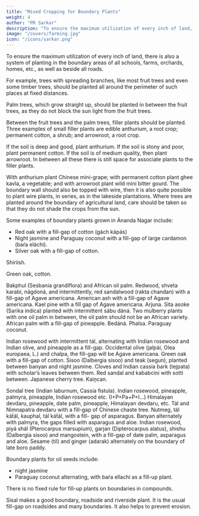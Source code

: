 ```yaml
---
title: "Mixed Cropping for Boundary Plants"
weight: 4
author: "PR Sarkar"
description: "To ensure the maximum utilization of every inch of land, plants are used in the boundary areas of all schools, farms, orchards, homes, etc"
image: "/covers/farming.jpg"
icon: "/icons/sarkar.png"
---
```



To ensure the maximum utilization of every inch of land, there is also a system of planting in the boundary areas of all schools, farms, orchards, homes, etc., as well as beside all roads. 

For example, trees with spreading branches, like most fruit trees and even some timber trees, should be planted all around the perimeter of such places at fixed distances. 

Palm trees, which grow straight up, should be planted in between the fruit trees, as they do not block the sun light from the fruit trees. 

Between the fruit trees and the palm trees, filler plants should be planted. Three examples of small filler plants are edible anthurium, a root crop; permanent cotton, a shrub; and arrowroot, a root crop. 

If the soil is deep and good, plant anthurium. If the soil is stony and poor, plant permanent cotton. If the soil is of medium quality, then plant arrowroot. In between all these there is still space for associate plants to the filler plants. 

With anthurium plant Chinese mini-grape; with permanent cotton plant ghee kavla, a vegetable; and with arrowroot plant wild mini bitter gourd. The boundary wall should also be topped with wire, then it is also quite possible to plant wire plants, in series, as in the lakeside plantations. Where trees are planted around the boundary of agricultural land, care should be taken so that they do not shade the crops from the sun.

Some examples of boundary plants grown in Ánanda Nagar include:
- Red oak with a fill-gap of cotton (gách kápás)
- Night jasmine and Paraguay coconut with a fill-gap of large cardamon (baŕa eláchi).
- Silver oak with a fill-gap of cotton.

Shiriish.

Green oak, cotton.

Bakphul (Sesbania grandiflora) and African oil palm.
Redwood, shveta karabi, nágdoná, and intermittently, red sandalwood (rakta chandan) with a fill-gap of Agave americana.
American ash with a fill-gap of Agave americana.
Kael pine with a fill gap of Agave americana.
Arjuna.
Sita asoke (Sarika indica) planted with intermittent sábu dáná.
Two mulberry plants with one oil palm in between, the oil palm should not be an African variety.
African palm with a fill-gap of pineapple.
Bedáná.
Phalsa.
Paraguay coconut.

Indian rosewood with intermittent tál, alternating with Indian rosewood and Indian olive, and pineapple as a fill-gap.
Occidental olive (jalpái, Olea europaea, L.) and chalpa, the fill-gap will be Agave americana.
Green oak with a fill-gap of cotton.
Sisoo (Dalbergia sisoo) and teak (segun), planted between banyan and night jasmine.
Cloves and Indian cassia bark (tejpata) with scholar’s leaves between them.
Red sandal and kababcini with sotti between.
Japanese cherry tree.
Kaiṋcan.

Sondal tree (Indian laburnum, Cassia fistula).
Indian rosewood, pineapple, palmyra, pineapple, Indian rosewood etc. (I+P+Pa+P+I…)
Himalayan devdaru, pineapple, date palm, pineapple, Himalayan devdaru, etc.
Tál and Nimnapatra devdaru with a fill-gap of Chinese chaste tree.
Nutmeg, tál kát́ál, kauphal, tál kát́ál, with a fill- gap of asparagus.
Banyan alternately with palmyra, the gaps filled with asparagus and aloe.
Indian rosewood, piyá shál (Pterocarpus marsupium), garjan (Dipterocarpus alatus), shishu (Dalbergia sisoo) and mangostein, with a fill-gap of date palm, asparagus and aloe.
Sesame (til) and ginger (adarak) alternately on the boundary of late boro paddy.

Boundary plants for oil seeds include:
- night jasmine
- Paraguay coconut alternating, with baŕa ellachi as a fill-up plant.

There is no fixed rule for fill-up plants on boundaries in compounds. 

Sisal makes a good boundary, roadside and riverside plant. It is the usual fill-gap on roadsides and many boundaries. It also helps to prevent erosion.
